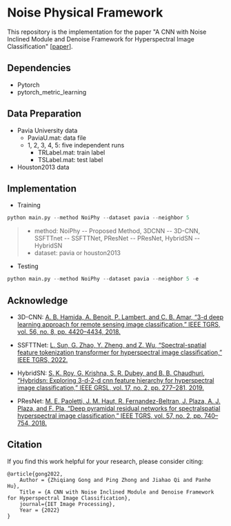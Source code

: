 # Noise Physical Framework

This repository is the implementation for the paper "A CNN with Noise Inclined Module and Denoise Framework for Hyperspectral Image Classification" [[paper](https://arxiv.org/abs/2205.12459)].

## Dependencies

* Pytorch
* pytorch_metric_learning

## Data Preparation

* Pavia University data
  * PaviaU.mat: data file
  * 1\, 2\, 3\, 4\, 5\: five independent runs
    * TRLabel.mat: train label
    * TSLabel.mat: test label
* Houston2013 data

## Implementation

* Training

```python
python main.py --method NoiPhy --dataset pavia --neighbor 5
```

> - method: NoiPhy -- Proposed Method, 3DCNN -- 3D-CNN, SSFTTnet -- SSFTTNet, PResNet -- PResNet, HybridSN -- HybridSN
> - dataset: pavia or houston2013

* Testing

```python
python main.py --method NoiPhy --dataset pavia --neighbor 5 -e
```

## Acknowledge

* 3D-CNN: [A. B. Hamida, A. Benoit, P. Lambert, and C. B. Amar, “3-d deep learning approach for remote sensing image classification,” IEEE TGRS, vol. 56, no. 8, pp. 4420–4434, 2018.](https://ieeexplore.ieee.org/abstract/document/8344565)

* SSFTTNet: [L. Sun, G. Zhao, Y. Zheng, and Z. Wu, “Spectral-spatial feature tokenization transformer for hyperspectral image classification,” IEEE TGRS, 2022.](https://ieeexplore.ieee.org/abstract/document/9684381)
* HybridSN: [S. K. Roy, G. Krishna, S. R. Dubey, and B. B. Chaudhuri, “Hybridsn: Exploring 3-d-2-d cnn feature hierarchy for hyperspectral image classification,” IEEE GRSL, vol. 17, no. 2, pp. 277–281, 2019.](https://ieeexplore.ieee.org/abstract/document/8736016)
* PResNet: [M. E. Paoletti, J. M. Haut, R. Fernandez-Beltran, J. Plaza, A. J. Plaza, and F. Pla, “Deep pyramidal residual networks for spectralspatial hyperspectral image classification,” IEEE TGRS, vol. 57, no. 2, pp. 740–754, 2018.](https://ieeexplore.ieee.org/abstract/document/8445697)

## Citation

If you find this work helpful for your research, please consider citing:

    @article{gong2022,
        Author = {Zhiqiang Gong and Ping Zhong and Jiahao Qi and Panhe Hu},
        Title = {A CNN with Noise Inclined Module and Denoise Framework for Hyperspectral Image Classification},
        journal={IET Image Processing},
        Year = {2022}
    }
